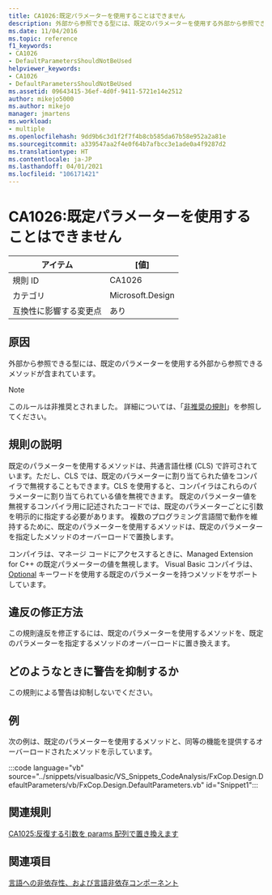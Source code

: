 ```yaml
---
title: CA1026:既定パラメーターを使用することはできません
description: 外部から参照できる型には、既定のパラメーターを使用する外部から参照できるメソッドが含まれています。
ms.date: 11/04/2016
ms.topic: reference
f1_keywords:
- CA1026
- DefaultParametersShouldNotBeUsed
helpviewer_keywords:
- CA1026
- DefaultParametersShouldNotBeUsed
ms.assetid: 09643415-36ef-4d0f-9411-5721e14e2512
author: mikejo5000
ms.author: mikejo
manager: jmartens
ms.workload:
- multiple
ms.openlocfilehash: 9dd9b6c3d1f2f7f4b8cb585da67b58e952a2a81e
ms.sourcegitcommit: a339547aa2f4e0f64b7afbcc3e1ade0a4f9287d2
ms.translationtype: HT
ms.contentlocale: ja-JP
ms.lasthandoff: 04/01/2021
ms.locfileid: "106171421"
---
```

# <a name="ca1026-default-parameters-should-not-be-used"></a>CA1026:既定パラメーターを使用することはできません

|アイテム|[値]|
|-|-|
|規則 ID|CA1026|
|カテゴリ|Microsoft.Design|
|互換性に影響する変更点|あり|

## <a name="cause"></a>原因
外部から参照できる型には、既定のパラメーターを使用する外部から参照できるメソッドが含まれています。

> [!NOTE]
> このルールは非推奨とされました。 詳細については、「[非推奨の規則](fxcop-unported-deprecated-rules.md)」を参照してください。

## <a name="rule-description"></a>規則の説明
既定のパラメーターを使用するメソッドは、共通言語仕様 (CLS) で許可されています。ただし、CLS では、既定のパラメーターに割り当てられた値をコンパイラで無視することもできます。CLS を使用すると、コンパイラはこれらのパラメーターに割り当てられている値を無視できます。 既定のパラメーター値を無視するコンパイラ用に記述されたコードでは、既定のパラメーターごとに引数を明示的に指定する必要があります。 複数のプログラミング言語間で動作を維持するために、既定のパラメーターを使用するメソッドは、既定のパラメーターを指定したメソッドのオーバーロードで置換します。

コンパイラは、マネージ コードにアクセスするときに、Managed Extension for C++ の既定パラメーターの値を無視します。 Visual Basic コンパイラは、 [Optional](/dotnet/visual-basic/language-reference/modifiers/optional) キーワードを使用する既定のパラメーターを持つメソッドをサポートしています。

## <a name="how-to-fix-violations"></a>違反の修正方法
この規則違反を修正するには、既定のパラメーターを使用するメソッドを、既定のパラメーターを指定するメソッドのオーバーロードに置き換えます。

## <a name="when-to-suppress-warnings"></a>どのようなときに警告を抑制するか
この規則による警告は抑制しないでください。

## <a name="example"></a>例
次の例は、既定のパラメーターを使用するメソッドと、同等の機能を提供するオーバーロードされたメソッドを示しています。

:::code language="vb" source="../snippets/visualbasic/VS_Snippets_CodeAnalysis/FxCop.Design.DefaultParameters/vb/FxCop.Design.DefaultParameters.vb" id="Snippet1":::

## <a name="related-rules"></a>関連規則
[CA1025:反復する引数を params 配列で置き換えます](../code-quality/ca1025.md)

## <a name="see-also"></a>関連項目
[言語への非依存性、および言語非依存コンポーネント](/dotnet/standard/language-independence-and-language-independent-components)
